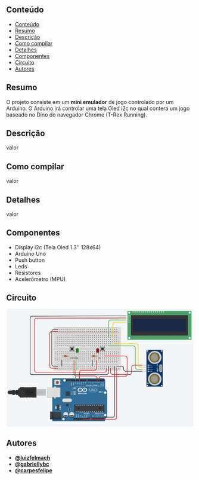 ## Conteúdo
- [Conteúdo](#conteúdo)
- [Resumo](#resumo)
- [Descrição](#descrição)
- [Como compilar](#como-compilar)
- [Detalhes](#detalhes)
- [Componentes](#componentes)
- [Circuito](#circuito)
- [Autores](#autores)

## Resumo

O projeto consiste em um **mini emulador** de jogo controlado por um Arduino. O Arduino irá controlar uma tela Oled i2c no qual conterá um jogo baseado no Dino do navegador Chrome (T-Rex Running).

## Descrição

valor

## Como compilar

valor

## Detalhes

valor

## Componentes

- Display i2c (Tela Oled 1.3’’ 128x64)
- Arduino Uno
- Push button
- Leds
- Resistores
- Acelerômetro (MPU)

## Circuito

<p align="center">
  <img width="500px" src="./assets/schematic.png" />
</p>


## Autores

- **[@luizfelmach](https://github.com/luizfelmach)**
- **[@gabriellybc](https://github.com/gabriellybc)**
- **[@carpesfelipe](https://github.com/carpesfelipe)**
